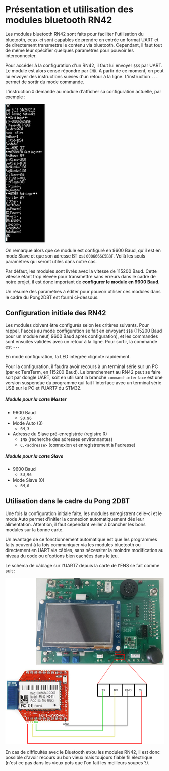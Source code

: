# Présentation et utilisation des modules bluetooth RN42

Les modules bluetooth RN42 sont faits pour faciliter l'utilisation du bluetooth, ceux-ci sont capables de prendre en entrée un format UART et de directement transmettre le contenu via bluetooth. Cependant, il faut tout de même leur spécifier quelques paramètres pour pouvoir les interconnecter.

Pour accéder à la configuration d'un RN42, il faut lui envoyer `$$$` par UART. Le module est alors censé répondre par `CMD`. A partir de ce moment, on peut lui envoyer des instructions suivies d'un retour à la ligne. L'instruction `---` permet de sortir du mode commande.

L'instruction `X` demande au module d'afficher sa configuration actuelle, par exemple :

![Infos BT](infosBT.png)

On remarque alors que ce module est configuré en 9600 Baud, qu'il est en mode Slave et que son adresse BT est `0006666C5B8F`. Voilà les seuls paramètres qui seront utiles dans notre cas.

Par défaut, les modules sont livrés avec la vitesse de 115200 Baud. Cette vitesse étant trop elevée pour transmettre sans erreurs dans le cadre de notre projet, il est donc important de **configurer le module en 9600 Baud**.

Un résumé des paramètres à éditer pour pouvoir utiliser ces modules dans le cadre du Pong2DBT est fourni ci-dessous.

## Configuration initiale des RN42

Les modules doivent être configurés selon les critères suivants. Pour rappel, l'accès au mode configuration se fait en envoyant `$$$` (115200 Baud pour un module neuf, 9600 Baud après configuration), et les commandes sont ensuites validées avec un retour à la ligne. Pour sortir, la commande est `---`

En mode configuration, la LED intégrée clignote rapidement.

Pour la configuration, il faudra avoir recours à un terminal série sur un PC (par ex TeraTerm, en 115200 Baud). Le branchement au RN42 peut se faire soit par dongle UART, soit en utilisant la branche `command-interface` est une version suspendue du programme qui fait l'interface avec un terminal série USB sur le PC et l'UART7 du STM32.

##### Module pour la carte Master
- 9600 Baud
	- `SU,96`
- Mode Auto (3)
	- `SM,3`
- Adresse du Slave pré-enregistrée (registre R)
	- `IN5` (recherche des adresses environnantes)
	- `C,<addresse>` (connexion et enregistrement à l'adresse)
##### Module pour la carte Slave
- 9600 Baud
	- `SU,96`
- Mode Slave (0)
	- `SM,0`

## Utilisation dans le cadre du Pong 2DBT

Une fois la configuration initiale faite, les modules enregistrent celle-ci et le mode Auto permet d'initier la connexion automatiquement dès leur alimentation. Attention, il faut cependant veiller à brancher les bons modules sur la bonne carte.

Un avantage de ce fonctionnement automatique est que les programmes faits peuvent à la fois communiquer via les modules bluetooth ou directement en UART via câbles, sans nécessiter la moindre modification au niveau du code ou d'options bien cachées dans le jeu.

Le schéma de câblage sur l'UART7 depuis la carte de l'ENS se fait comme suit :

![cablage](rn42.png)

En cas de difficultés avec le Bluetooth et/ou les modules RN42, il est donc possible d'avoir recours au bon vieux mais toujours fiable fil électrique (n'est ce pas dans les vieux pots que l'on fait les meilleurs soupes ?).